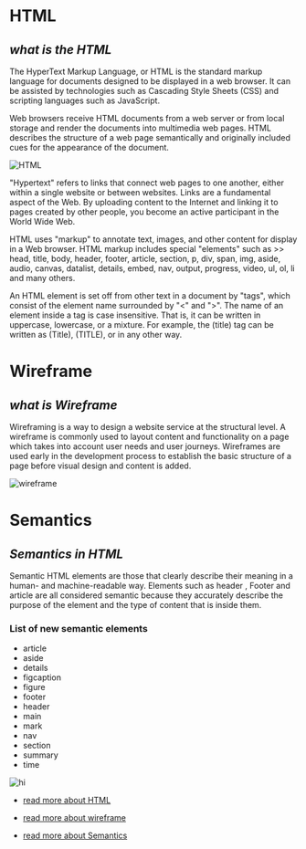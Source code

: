 # HTML 

## *what is the HTML*

The HyperText Markup Language, or HTML is the standard markup language for documents designed to be displayed in a web browser. It can be assisted by technologies such as Cascading Style Sheets (CSS) and scripting languages such as JavaScript.

Web browsers receive HTML documents from a web server or from local storage and render the documents into multimedia web pages. HTML describes the structure of a web page semantically and originally included cues for the appearance of the document.

![HTML](https://upload.wikimedia.org/wikipedia/commons/thumb/6/61/HTML5_logo_and_wordmark.svg/1200px-HTML5_logo_and_wordmark.svg.png)


"Hypertext" refers to links that connect web pages to one another, either within a single website or between websites. Links are a fundamental aspect of the Web. By uploading content to the Internet and linking it to pages created by other people, you become an active participant in the World Wide Web.

HTML uses "markup" to annotate text, images, and other content for display in a Web browser. HTML markup includes special "elements" such as >> head, title, body, header, footer, article, section, p, div, span, img, aside, audio, canvas, datalist, details, embed, nav, output, progress, video, ul, ol, li and many others.

An HTML element is set off from other text in a document by "tags", which consist of the element name surrounded by "<" and ">".  The name of an element inside a tag is case insensitive. That is, it can be written in uppercase, lowercase, or a mixture. For example, the (title) tag can be written as (Title), (TITLE), or in any other way.



#  Wireframe

## *what is Wireframe*

Wireframing is a way to design a website service at the structural level. A wireframe is commonly used to layout content and functionality on a page which takes into account user needs and user journeys. Wireframes are used early in the development process to establish the basic structure of a page before visual design and content is added.

![wireframe](https://www.uprightcommunications.com/wp-content/uploads/2017/12/wireframe-sample.gif)


# Semantics

## *Semantics in HTML* 

Semantic HTML elements are those that clearly describe their meaning in a human- and machine-readable way. Elements such as header , Footer and article are all considered semantic because they accurately describe the purpose of the element and the type of content that is inside them.



### List of new semantic elements

* article
* aside
* details
* figcaption
* figure
* footer
* header
* main
* mark
* nav
* section
* summary
* time

![hi](https://miro.medium.com/max/438/1*P3fR-670KD_upfjbC-LUCg.jpeg)


* [read more about HTML](https://developer.mozilla.org/en-US/docs/Learn/Getting_started_with_the_web/HTML_basics)

* [read more about wireframe](https://balsamiq.com/learn/articles/what-are-wireframes/)
 

* [read more about Semantics](https://developer.mozilla.org/en-US/docs/Glossary/Semantics)

